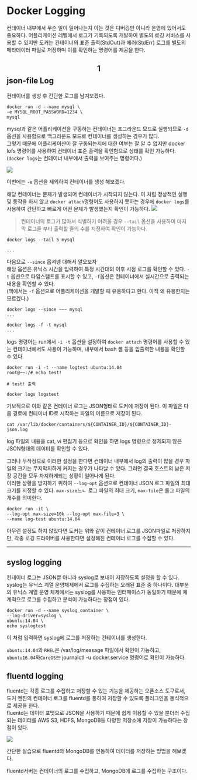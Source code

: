 # Docker Logging

컨테이너 내부에서 무슨 일이 일어나는지 아는 것은 디버깅만 아니라 운영에 있어서도 중요하다. 어플리케이션 레벨에서 로그가 기록되도록 개발하여 별도의 로깅 서비스를 사용할 수 있지만
도커는 컨테이너의 표준 출력(StdOut)과 에러(StdErr) 로그를 별도의 메타데이터 파일로 저장하며 이를 확인하는 명령어를 제공을 한다.

## $$1$$ json-file Log

컨테이너를 생성 후 간단한 로그를 남겨보겠다.
``` shell
docker run -d --name mysql \
-e MYSQL_ROOT_PASSWORD=1234 \
mysql 
```

mysql과 같은 어플리케이션을 구동하는 컨테이너는 포그라운드 모드로 실행되므로 `-d` 옵션을 사용함으로 백그라운드 모드로 컨테이너를 생성하는 경우가 많다.   
그렇기 때문에 어플리케이샨이 잘 구동되는지에 대한 여부는 잘 알 수 없지만 docker lofs 명령어를 사용하여 컨테이너 표준 출력을 확인함으로 상태를 확인 가능하다.
(`docker logs`는 컨테이너 내부에서 출력을 보여주는 명령어다.)

![](https://i.postimg.cc/FHpSz4xQ/logs-1.png)

이번에는 `-e` 옵션을 제외하여 컨테이너를 생성 해보겠다.

해당 컨테이너는 문제가 발생되어 컨테이너가 시작되지 않는다. 이 처럼 정상적인 실행 및 동작을 하지 않고 `docker attach`명령어도 사용하지 못하는 경우에
`docker logs`를 사용하여 간단하고 빠르게 어떤 문제가 발생했는지 확인이 가능하다.
![](https://i.postimg.cc/SKcwCgJq/logs-2.png)

>
> 컨테이너의 로그가 많아서 식별하기 어려울 경우 `--tail` 옵션을 사용하여 마지막 로그줄 부터 출력할 줄의 수를 지정하여 확인이 가능하다.   
```shell
docker logs --tail 5 mysql

...
```

다음으로 `--since` 옵셔넹 대해서 알오보자   
해당 옵션은 유닉스 시간을 입력하여 특정 시간대의 이후 시점 로그를 확인할 수 있다. `-t` 옵션으로 타임스탬프를 표시할 수 있고,
`-f`옵션은 컨테이너에서 실시간으로 출력되는 내용을 확인할 수 있다.    
(책에서는 `-f` 옵션으로 어플리케이션을 개발할 때 유용하다고 한다. 아직 왜 유용한지는 모르겠다.)

```shell
docker logs --since ~~~ mysql
...

docker logs -f -t mysql
...
```

logs 명령어는 run에서 `-i -t` 옵션을 설정하여 `docker attach` 명령어를 사용할 수 있는 컨테이너에서도 사용이 가능하며, 내부에서 bash 셸 등을 입출력한 내용을 확인할 수 있다.

```shell
docker run -i -t --name logtest ubuntu:14.04
root@~~:/# echo test!

# test! 출력

docker logs logstest 
```
기보적으로 이와 같은 컨테이너 로그는 JSON형태로 도커에 저장이 된다. 이 파일은 다음 경로에 컨테이너 ID로 시작하는 파일의 이름으로 저장이 된다.   
```shell
cat /var/lib/docker/containers/${CONTAINER_ID}/${CONTAINER_ID}-json.log
```
log 파일의 내용을 cat, vi 편집기 등으로 확인을 하면 logs 명령으로 정제되지 않은 JSON형태의 데이터를 확인할 수 있다.

그러나 무작정으로 이러한 설정을 한다면 컨테이너 내부에서 log의 출력이 많을 경우 파일의 크기는 무지막지하게 커지는 경우가 나타날 수 있다. 
그러면 결국 호스트의 남은 저장 공간을 모두 차지하게되는 상황이 일어나게 된다.    
이러한 상황을 방지하기 위하여 `--log-opt` 옵션으로 컨테이너 JSON 로그 파일의 최대 크기를 지정할 수 있다. `max-size`느ㄴ 로그 파일의 최대 크기, `max-file`은 롤그 파일의 개수를 의미한다.

```shell
docker run -it \
--log-opt max-size=10k --log-opt max-file=3 \
--name log-test ubuntu:14.04
```

아무런 설정도 하지 않았다면 도커는 위와 같이 컨테이너 로그를 JSON파일로 저장하지만,
각종 로깅 드라이버를 사용한다면 설정해진 컨테이너 로그를 수집할 수 있다.   

---

## syslog logging

컨테이너 로그는 JSON뿐 아니라 syslog로 보내어 저장하도록 설정을 할 수 있다.   
syslog는 유닉스 계열 운영체제에서 로그를 수집하는 오래된 표준 중 하나이다. 대부분의 유닉스 계열 운영 체제에서는 syslog를 사용하는 인터페이스가 동일하기 때문에 체계적으로 로그를 수집하고 분석이 가능하다는 장점이 있다.

```shell
docker run -d --name syslog_container \
--log-driver=syslog \
ubuntu:14.04 \
echo syslogtest
```

이 처럼 입력하면 syslog에 로그를 저장하는 컨테이너를 생성한다.

`ubuntu:14.04`와 `RHEL`은 /var/log/message 파일에서 확인이 가능하고, `ubuntu16.04`와`CoreOS`는 journalctl -u docker.service 명령어로 확인이 가능하다.

## fluentd logging
fluentd는 각종 로그를 수집하고 저장할 수 있는 기능을 제공하는 오픈소스 도구로서, 도커 엔진의 컨테이너 로그를 fluentd를 통하여 저장할 수 있도록 플러그인을 동식적으로 제공을 한다.   
fluentd는 데이터 포맷으로 JSON을 사용하기 때문에 쉽게 이용할 수 있을 뿐더러 수집되는 데이터를 AWS S3, HDFS, MongoDB등 다양한 저장소에 저장이 가능하다는 장점이 있다.   

![](https://i.postimg.cc/dQnPPskM/fluentd.png)

간단한 실습으로 fluentd와 MongoDB를 연동하여 데이터를 저장하는 방법을 해보겠다.    

fluentd서버는 컨테이너의 로그를 수집하고, MongoDB에 로그를 수집하는 구조이다.   


